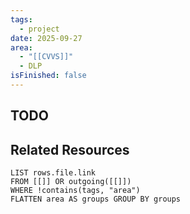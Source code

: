 ```yaml
---
tags:
  - project
date: 2025-09-27
area:
  - "[[CVVS]]"
  - DLP
isFinished: false
---
```


## TODO

## Related Resources
```dataview
LIST rows.file.link
FROM [[]] OR outgoing([[]])
WHERE !contains(tags, "area")
FLATTEN area AS groups GROUP BY groups

```




